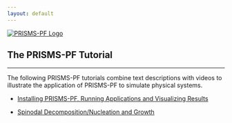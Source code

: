 ```yaml
---
layout: default
---
```


[![PRISMS-PF Logo](../assets/logo.png)](https://prisms-center.github.io/phaseField/)

## The PRISMS-PF Tutorial
***
The following PRISMS-PF tutorials combine text descriptions with videos to illustrate the application of PRISMS-PF to simulate physical systems. 

- [Installing PRISMS-PF, Running Applications and Visualizing Results](https://github.com/prisms-center/phaseField/blob/gh-pages/pages/tutorials/install_run.md) <br>

- [Spinodal Decomposition/Nucleation and Growth](https://github.com/prisms-center/phaseField/blob/gh-pages/pages/tutorials/spinodaldec_nucleation.md) <br>
